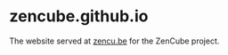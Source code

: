 zencube.github.io
=================

The website served at [zencu.be](http://www.zencu.be) for the ZenCube project.
